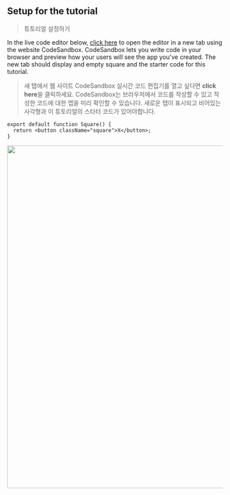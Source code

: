 ## Setup for the tutorial
> 튜토리얼 설정하기

In the live code editor below, [click here](https://codesandbox.io/s/wjwuw8?file=/App.js&utm_medium=sandpack) to open the editor in a new tab using the website CodeSandbox. CodeSandbox lets you write code in your browser and preview how your users will see the app you've created. The new tab should display and empty square and the starter code for this tutorial.
> 새 탭에서 웹 사이트 CodeSandbox 실시간 코드 편집기를 열고 싶다면 **click here**을 클릭하세요. CodeSandbox는 브라우저에서 코드를 작성할 수 있고 작성한 코드에 대한 앱을 미리 확인할 수 있습니다. 새로운 탭이 표시되고 비어있는 사각형과 이 튜토리얼의 스타터 코드가 있어야합니다.

```tsx
export default function Square() {
  return <button className="square">X</button>;
}
```

<img src="https://user-images.githubusercontent.com/42595869/229093757-daf62517-86c2-4c3f-9fd9-10b97c3194e8.png" width="800" height="auto">